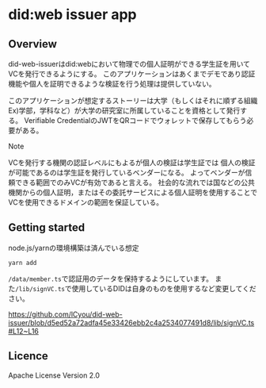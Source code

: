 # did:web issuer app

## Overview
did-web-issuerはdid:webにおいて物理での個人証明ができる学生証を用いてVCを発行できるようにする。
このアプリケーションはあくまでデモであり認証機能や個人を証明できるような検証を行う処理は提供していない。

このアプリケーションが想定するストーリーは大学（もしくはそれに順ずる組織 Ex)学部，学科など）が大学の研究室に所属していることを資格として発行する。
Verifiable CredentialのJWTをQRコードでウォレットで保存してもらう必要がある。
> [!NOTE]
> VCを発行する機関の認証レベルにもよるが個人の検証は学生証では
> 個人の検証が可能であるのは学生証を発行しているベンダーになる。
> よってベンダーが信頼できる範囲でのみVCが有効であると言える。
> 社会的な流れでは国などの公共機関からの個人証明，またはその委託サービスによる個人証明を使用することで
> VCを使用できるドメインの範囲を保証している。

## Getting started
node.js/yarnの環境構築は済んでいる想定
```
yarn add
```
`/data/member.ts`で認証用のデータを保持するようにしています。
また`/lib/signVC.ts`で使用しているDIDは自身のものを使用するなど変更してください。

https://github.com/lCyou/did-web-issuer/blob/d5ed52a72adfa45e33426ebb2c4a2534077491d8/lib/signVC.ts#L12~L16

## Licence
Apache License Version 2.0

